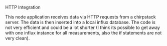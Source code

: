 HTTP Integration


This node application receives data via HTTP requests from a chirpstack server. The data is then inserted into a local influx database. The code is not very efficient and could be a lot shorter (I think its possible to get away with one influx instance for all measurements, also the if statements are not very clean). 
